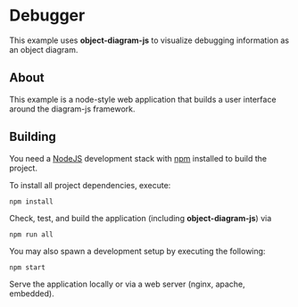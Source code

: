# Debugger

This example uses **object-diagram-js** to visualize debugging information as an object diagram.

## About

This example is a node-style web application that builds a user interface around the diagram-js framework.

## Building

You need a [NodeJS](http://nodejs.org) development stack with [npm](https://npmjs.org) installed to build the project.

To install all project dependencies, execute:

```
npm install
```

Check, test, and build the application (including **object-diagram-js**) via

```
npm run all
```

You may also spawn a development setup by executing the following:

```
npm start
```

Serve the application locally or via a web server (nginx, apache, embedded).
